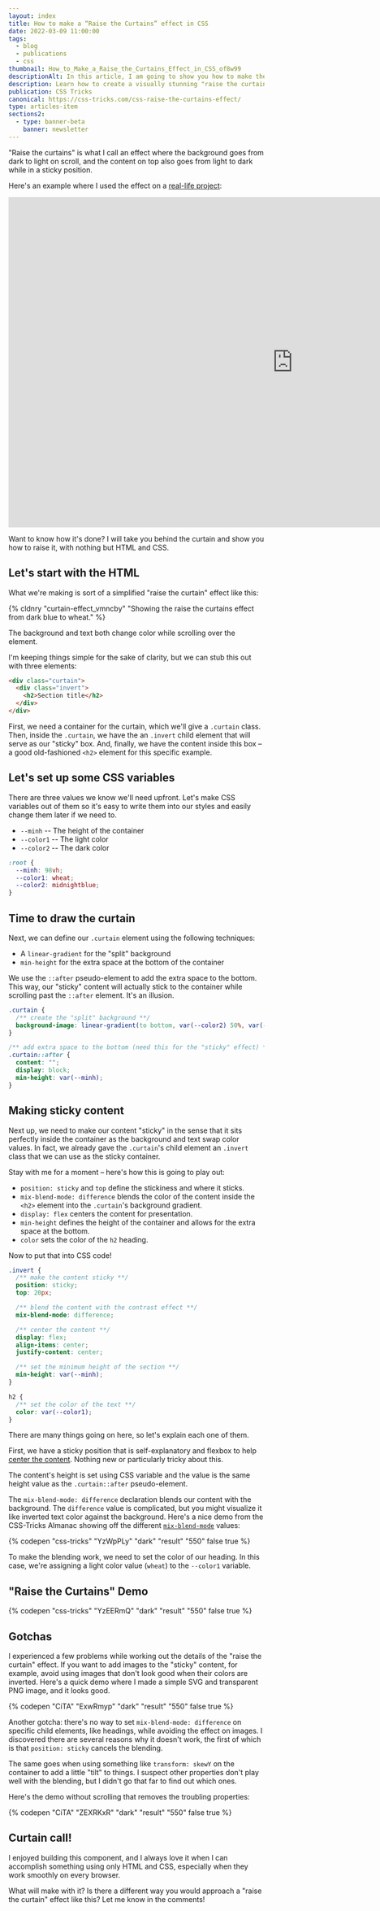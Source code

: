 ```yaml
---
layout: index
title: How to make a “Raise the Curtains” effect in CSS
date: 2022-03-09 11:00:00
tags:
  - blog
  - publications
  - css
thumbnail: How_to_Make_a_Raise_the_Curtains_Effect_in_CSS_of8w99
descriptionAlt: In this article, I am going to show you how to make the “raise the curtains” effect where the background and content both change color while scrolling over a sticky element.
description: Learn how to create a visually stunning "raise the curtains" effect while scrolling over a sticky element in this step-by-step guide.
publication: CSS Tricks
canonical: https://css-tricks.com/css-raise-the-curtains-effect/
type: articles-item
sections2:
  - type: banner-beta
    banner: newsletter
---
```


"Raise the curtains" is what I call an effect where the background goes from dark to light on scroll, and the content on top also goes from light to dark while in a sticky position.

Here's an example where I used the effect on a [real-life project](https://www.wundermobility.com/sharing-ready-vehicles/):

<iframe width="1120" height="650" src="https://videopress.com/embed/VJgwbTsL" frameborder="0" allowfullscreen loading="lazy"></iframe>
<script src="https://videopress.com/videopress-iframe.js" defer></script>

Want to know how it's done? I will take you behind the curtain and show you how to raise it, with nothing but HTML and CSS.

## Let's start with the HTML

What we're making is sort of a simplified "raise the curtain" effect like this:

{% cldnry "curtain-effect_vmncby" "Showing the raise the curtains effect from dark blue to wheat." %}

The background and text both change color while scrolling over the element.

I'm keeping things simple for the sake of clarity, but we can stub this out with three elements:

```html
<div class="curtain">
  <div class="invert">
    <h2>Section title</h2>
  </div>
</div>
```

First, we need a container for the curtain, which we'll give a `.curtain` class. Then, inside the `.curtain`, we have the an `.invert` child element that will serve as our "sticky" box. And, finally, we have the content inside this box – a good old-fashioned `<h2>` element for this specific example.

## Let's set up some CSS variables

There are three values we know we'll need upfront. Let's make CSS variables out of them so it's easy to write them into our styles and easily change them later if we need to.

- `--minh` -- The height of the container
- `--color1` -- The light color
- `--color2` -- The dark color

```css
:root {
  --minh: 98vh;
  --color1: wheat;
  --color2: midnightblue;
}
```

## Time to draw the curtain

Next, we can define our `.curtain` element using the following techniques:

- A `linear-gradient` for the "split" background
- `min-height` for the extra space at the bottom of the container

We use the `::after` pseudo-element to add the extra space to the bottom. This way, our "sticky" content will actually stick to the container while scrolling past the `::after` element. It's an illusion.

```css
.curtain {
  /** create the "split" background **/
  background-image: linear-gradient(to bottom, var(--color2) 50%, var(--color1) 50%);
}

/** add extra space to the bottom (need this for the "sticky" effect) **/
.curtain::after {
  content: "";
  display: block;
  min-height: var(--minh);
}
```

## Making sticky content

Next up, we need to make our content "sticky" in the sense that it sits perfectly inside the container as the background and text swap color values. In fact, we already gave the `.curtain`'s child element an `.invert` class that we can use as the sticky container.

Stay with me for a moment – here's how this is going to play out:

- `position: sticky` and `top` define the stickiness and where it sticks.
- `mix-blend-mode: difference` blends the color of the content inside the `<h2>` element into the `.curtain`'s background gradient.
- `display: flex` centers the content for presentation.
- `min-height` defines the height of the container and allows for the extra space at the bottom.
- `color` sets the color of the `h2` heading.

Now to put that into CSS code!

```css
.invert {
  /** make the content sticky **/
  position: sticky;
  top: 20px;

  /** blend the content with the contrast effect **/
  mix-blend-mode: difference;

  /** center the content **/
  display: flex;
  align-items: center;
  justify-content: center;

  /** set the minimum height of the section **/
  min-height: var(--minh);
}

h2 {
  /** set the color of the text **/
  color: var(--color1);
}
```

There are many things going on here, so let's explain each one of them.

First, we have a sticky position that is self-explanatory and flexbox to help [center the content](https://css-tricks.com/centering-css-complete-guide/). Nothing new or particularly tricky about this.

The content's height is set using CSS variable and the value is the same height value as the `.curtain::after` pseudo-element.

The `mix-blend-mode: difference` declaration blends our content with the background. The `difference` value is complicated, but you might visualize it like inverted text color against the background. Here's a nice demo from the CSS-Tricks Almanac showing off the different [`mix-blend-mode`](https://css-tricks.com/almanac/properties/m/mix-blend-mode/) values:

{% codepen "css-tricks" "YzWpPLy" "dark" "result" "550" false true %}

To make the blending work, we need to set the color of our heading. In this case, we're assigning a light color value (`wheat`) to the `--color1` variable.

## "Raise the Curtains" Demo

{% codepen "css-tricks" "YzEERmQ" "dark" "result" "550" false true %}

## Gotchas

I experienced a few problems while working out the details of the "raise the curtain" effect. If you want to add images to the "sticky" content, for example, avoid using images that don't look good when their colors are inverted. Here's a quick demo where I made a simple SVG and transparent PNG image, and it looks good.

{% codepen "CiTA" "ExwRmyp" "dark" "result" "550" false true %}

Another gotcha: there's no way to set `mix-blend-mode: difference` on specific child elements, like headings, while avoiding the effect on images. I discovered there are several reasons why it doesn't work, the first of which is that `position: sticky` cancels the blending.

The same goes when using something like `transform: skewY` on the container to add a little "tilt" to things. I suspect other properties don't play well with the blending, but I didn't go that far to find out which ones.

Here's the demo without scrolling that removes the troubling properties:

{% codepen "CiTA" "ZEXRKxR" "dark" "result" "550" false true %}

## Curtain call!

I enjoyed building this component, and I always love it when I can accomplish something using only HTML and CSS, especially when they work smoothly on every browser.

What will make with it? Is there a different way you would approach a "raise the curtain" effect like this? Let me know in the comments!
